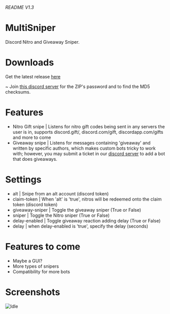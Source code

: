 *README V1.3*
# MultiSniper
Discord Nitro and Giveaway Sniper.

# Downloads
Get the latest release [here](https://github.com/Pr0xyblade/MultiSniper/releases/latest)

~ Join [this discord server](https://discord.gg/MdxAADV) for the ZIP's password and to find the MD5 checksums.

# Features
- Nitro Gift snipe | Listens for nitro gift codes being sent in any servers the user is in, supports discord.gift/, discord.com/gift, discordapp.com/gifts and more to come
- Giveaway snipe | Listens for messages containing 'giveaway' and written by specific authors, which makes custom bots tricky to work with; however, you may submit a ticket in our [discord server](https://discord.gg/aKzQxjy) to add a bot that does giveaways.

# Settings
- alt | Snipe from an alt account (discord token)
- claim-token | When 'alt' is 'true', nitros will be redeemed onto the claim token (discord token)
- giveaway-sniper | Toggle the giveaway sniper (True or False)
- sniper | Toggle the Nitro sniper (True or False)
- delay-enabled | Toggle giveaway reaction adding delay (True or False)
- delay | when delay-enabled is 'true', specify the delay (seconds)

# Features to come
- Maybe a GUI?
- More types of snipers
- Compatibility for more bots

# Screenshots

![Idle](https://i.gyazo.com/23c89388009effed97f86d628fecd0b6.png "ProxyBlade MultiSniper waiting for a nitro code or giveaway.")

